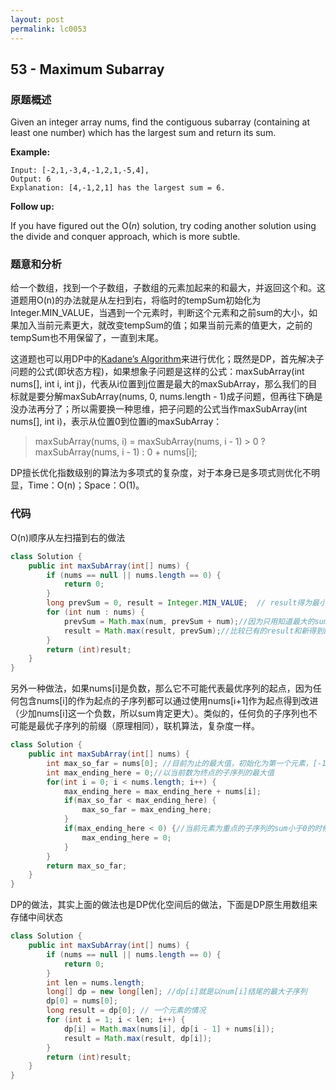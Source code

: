 ```yaml
---
layout: post
permalink: lc0053
---
```


## 53 - Maximum Subarray

### 原题概述

Given an integer array nums, find the contiguous subarray \(containing at least one number\) which has the largest sum and return its sum.

**Example:**

```text
Input: [-2,1,-3,4,-1,2,1,-5,4],
Output: 6
Explanation: [4,-1,2,1] has the largest sum = 6.
```

**Follow up:**

If you have figured out the O\(_n_\) solution, try coding another solution using the divide and conquer approach, which is more subtle.

### 题意和分析

给一个数组，找到一个子数组，子数组的元素加起来的和最大，并返回这个和。这道题用O\(n\)的办法就是从左扫到右，将临时的tempSum初始化为Integer.MIN\_VALUE，当遇到一个元素时，判断这个元素和之前sum的大小，如果加入当前元素更大，就改变tempSum的值；如果当前元素的值更大，之前的tempSum也不用保留了，一直到末尾。

这道题也可以用DP中的[Kadane’s Algorithm](http://theoryofprogramming.com/2016/10/21/dynamic-programming-kadanes-algorithm/)来进行优化；既然是DP，首先解决子问题的公式\(即状态方程\)，如果想象子问题是这样的公式：maxSubArray\(int nums\[\], int i, int j\)，代表从i位置到j位置是最大的maxSubArray，那么我们的目标就是要分解maxSubArray\(nums, 0, nums.length - 1\)成子问题，但再往下确是没办法再分了；所以需要换一种思维，把子问题的公式当作maxSubArray\(int nums\[\], int i\)，表示从位置0到位置i的maxSubArray：

> maxSubArray\(nums, i\) = maxSubArray\(nums, i - 1\) &gt; 0 ? maxSubArray\(nums, i - 1\) : 0 + nums\[i\];

DP擅长优化指数级别的算法为多项式的复杂度，对于本身已是多项式则优化不明显，Time：O\(n\)；Space：O\(1\)。

### 代码

O\(n\)顺序从左扫描到右的做法

```java
class Solution {
    public int maxSubArray(int[] nums) {
        if (nums == null || nums.length == 0) {
            return 0;
        }
        long prevSum = 0, result = Integer.MIN_VALUE;  // result得为最小值而不是0，因为preSum可能为负数
        for (int num : nums) {
            prevSum = Math.max(num, prevSum + num);//因为只用知道最大的sum是多少就行了，不用知道subarray的起始和终止位置，对于当前的元素来说，只有加入计算或者不加入计算两个选择，如果当前元素num加上之前的prevSum的和比当前的num还要小的话，之前的prevSum就可以舍弃掉了，反之则保留。
            result = Math.max(result, prevSum);//比较已有的result和新得到的sum看谁大
        }
        return (int)result;
    }
}
```

另外一种做法，如果nums\[i\]是负数，那么它不可能代表最优序列的起点，因为任何包含nums\[i\]的作为起点的子序列都可以通过使用nums\[i+1\]作为起点得到改进（少加nums\[i\]这一个负数，所以sum肯定更大）。类似的，任何负的子序列也不可能是最优子序列的前缀（原理相同），联机算法，复杂度一样。

```java
class Solution {
    public int maxSubArray(int[] nums) {
        int max_so_far = nums[0]; //目前为止的最大值，初始化为第一个元素，[-1,-2,-3,-4]这样的全负数子序列就可以考虑在内了
        int max_ending_here = 0;//以当前数为终点的子序列的最大值
        for(int i = 0; i < nums.length; i++) {
            max_ending_here = max_ending_here + nums[i];
            if(max_so_far < max_ending_here) {
                max_so_far = max_ending_here;
            }
            if(max_ending_here < 0) {//当前元素为重点的子序列的sum小于0的时候，下一个元素重新开始(反正前面都是负的了，不要了)
                max_ending_here = 0;
            }
        }
        return max_so_far;
    }
}
```

DP的做法，其实上面的做法也是DP优化空间后的做法，下面是DP原生用数组来存储中间状态

```java
class Solution {
    public int maxSubArray(int[] nums) {
        if (nums == null || nums.length == 0) {
            return 0;
        }
        int len = nums.length;
        long[] dp = new long[len]; //dp[i]就是以num[i]结尾的最大子序列
        dp[0] = nums[0];
        long result = dp[0]; // 一个元素的情况
        for (int i = 1; i < len; i++) {
            dp[i] = Math.max(nums[i], dp[i - 1] + nums[i]);
            result = Math.max(result, dp[i]);
        }
        return (int)result;
    }
}
```
